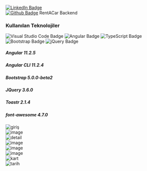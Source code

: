 [![LinkedIn Badge](https://img.shields.io/badge/LinkedIn-0077B5?style=for-the-badge&logo=linkedin&logoColor=white)](https://www.linkedin.com/in/busragelik/)<br/>
[![Github Badge](https://img.shields.io/badge/-Github-000?style=quare&labelColor=000&logo=Github&logoColor=white&link=link)](https://github.com/busraglk/RentACarProject) 
RentACar Backend  <br>
### Kullanılan Teknolojiler     
![Visual Studio Code Badge](https://img.shields.io/badge/Visual_Studio_Code-0078D4?style=for-the-badge&logo=visual%20studio%20code&logoColor=white)
![Angular Badge](https://img.shields.io/badge/Angular-DD0031?style=for-the-badge&logo=angular&logoColor=white)
![TypeScript Badge](https://img.shields.io/badge/TypeScript-007ACC?style=for-the-badge&logo=typescript&logoColor=white)
![Bootstrap Badge](https://img.shields.io/badge/Bootstrap-563D7C?style=for-the-badge&logo=bootstrap&logoColor=white)
![jQuery Badge](https://img.shields.io/badge/jQuery-0769AD?style=for-the-badge&logo=jquery&logoColor=white)
##### Angular 11.2.5                          
##### Angular CLI 11.2.4                     
##### Bootstrap 5.0.0-beta2                  
##### JQuery 3.6.0                          
##### Toastr 2.1.4                           
##### font-awesome 4.7.0
     
![giriş](https://user-images.githubusercontent.com/70381548/113866712-502e8480-97b6-11eb-88fd-bc4f6d018c8c.PNG)<br/>
![image](https://user-images.githubusercontent.com/70381548/115166541-655fb900-a0bc-11eb-82a4-e0bc13ede18e.png)<br/>
![detail](https://user-images.githubusercontent.com/70381548/113869705-b4067c80-97b9-11eb-82cc-ad0739d0cc28.PNG)<br/>
![image](https://user-images.githubusercontent.com/70381548/115166615-b7084380-a0bc-11eb-9538-d3f03cdb4274.png)<br/>
![image](https://user-images.githubusercontent.com/70381548/115166490-2af61c00-a0bc-11eb-9526-5fe272961cac.png)<br/>
![image](https://user-images.githubusercontent.com/70381548/115166505-3fd2af80-a0bc-11eb-9f52-5838ed37102d.png)<br/>
![kart](https://user-images.githubusercontent.com/70381548/113869405-5c681100-97b9-11eb-898d-e99ab5ad9a0a.PNG)<br/>
![tarih](https://user-images.githubusercontent.com/70381548/113869408-5d993e00-97b9-11eb-9bfc-fc4dc65b4043.PNG)<br/>

